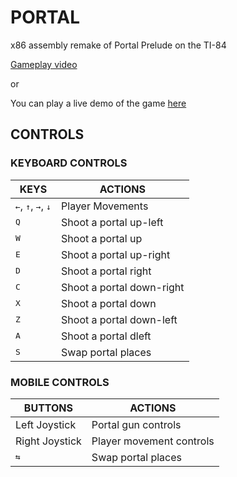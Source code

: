 # PORTAL
x86 assembly remake of Portal Prelude on the TI-84

[Gameplay video](https://www.youtube.com/watch?v=_Jzx6a65RVc)

or

You can play a live demo of the game [here](https://swiftychicken.github.io/PORTAL/)
## CONTROLS
### KEYBOARD CONTROLS
| KEYS | ACTIONS |
| ---     | ---      |
| <kbd>←</kbd>, <kbd>↑</kbd>, <kbd>→</kbd>, <kbd>↓</kbd>| Player Movements |
| <kbd>Q</kbd>| Shoot a portal up-left |
| <kbd>W</kbd>| Shoot a portal up |
| <kbd>E</kbd>| Shoot a portal up-right |
| <kbd>D</kbd>| Shoot a portal right |
| <kbd>C</kbd>| Shoot a portal down-right |
| <kbd>X</kbd>| Shoot a portal down |
| <kbd>Z</kbd>| Shoot a portal down-left |
| <kbd>A</kbd>| Shoot a portal dleft |
| <kbd>S</kbd>| Swap portal places |

### MOBILE CONTROLS
| BUTTONS | ACTIONS |
| ---     | ---      |
| Left Joystick | Portal gun controls |
| Right Joystick | Player movement controls |
| <kbd>⇆</kbd> | Swap portal places |

